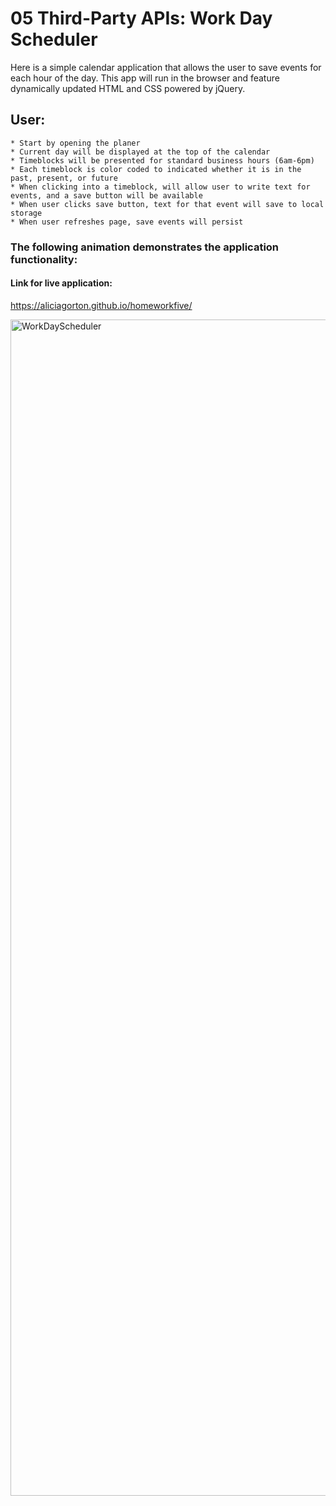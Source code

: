 # 05 Third-Party APIs: Work Day Scheduler

Here is a simple calendar application that allows the user to save events for each hour of the day. This app will run in the browser and feature dynamically updated HTML and CSS powered by jQuery. 

## User:
    * Start by opening the planer 
    * Current day will be displayed at the top of the calendar
    * Timeblocks will be presented for standard business hours (6am-6pm)
    * Each timeblock is color coded to indicated whether it is in the past, present, or future
    * When clicking into a timeblock, will allow user to write text for events, and a save button will be available
    * When user clicks save button, text for that event will save to local storage 
    * When user refreshes page, save events will persist 


### The following animation demonstrates the application functionality:

#### Link for live application:

https://aliciagorton.github.io/homeworkfive/


<img width="1882" alt="WorkDayScheduler" src="https://user-images.githubusercontent.com/66084311/89134630-552a8e00-d4db-11ea-9ee1-00317b8cb878.png">

